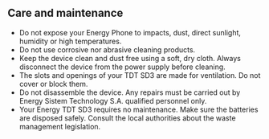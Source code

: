 ## Care and maintenance

*	Do not expose your Energy Phone to impacts, dust, direct sunlight, humidity or high temperatures.
*	Do not use corrosive nor abrasive cleaning products.
*	Keep the device clean and dust free using a soft, dry cloth. Always disconnect the device from the power supply before cleaning.
*	The slots and openings of your TDT SD3 are made for ventilation. Do not cover or block them.
*	 Do not disassemble the device. Any repairs must be carried out by Energy Sistem Technology S.A. qualified personnel only.
*	Your Energy TDT SD3 requires no maintenance. Make sure the batteries are disposed safely. Consult the local authorities about the waste management legislation. 


